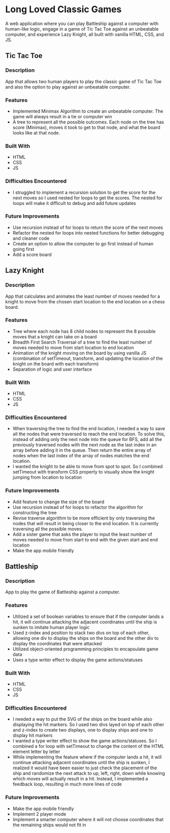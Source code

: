 # Long Loved Classic Games
A web application where you can play Battleship against a computer with human-like logic, engage in a game of Tic Tac Toe against an unbeatable computer, and experience Lazy Knight, all built with vanilla HTML, CSS, and JS.

## Tic Tac Toe

### Description
App that allows two human players to play the classic game of Tic Tac Toe and also the option to play against an unbeatable computer.

### Features

* Implemented Minimax Algorithm to create an unbeatable computer. The game will always result in a tie or computer win
* A tree to represent all the possible outcomes. Each node on the tree has score (Minimax), moves it took to get to that node, and what the board looks like at that node.

### Built With

* HTML
* CSS
* JS

### Difficulties Encountered

* I struggled to implement a recursion solution to get the score for the next moves so I used nested for loops to get the scores. The nested for loops will make it difficult to debug and add future updates

### Future Improvements

* Use recursion instead of for loops to return the score of the next moves
* Refactor the nested for loops into nested functions for better debugging and cleaner code
* Create an option to allow the computer to go first instead of human going first
* Add a score board

## Lazy Knight

### Description
App that calculates and animates the least number of moves needed for a knight to move from the chosen start location to the end location on a chess board.

### Features

* Tree where each node has 8 child nodes to represent the 8 possible moves that a knight can take on a board
* Breadth First Search Traversal of a tree to find the least number of moves needed to move from start location to end location
* Animation of the knight moving on the board by using vanilla JS (combination of setTimeout, transform, and updating the location of the knight on the board with each transform)
* Separation of logic and user interface

### Built With
* HTML
* CSS
* JS

### Difficulties Encountered

* When traversing the tree to find the end location, I needed a way to save all the nodes that were traversed to reach the end location. To solve this, instead of adding only the next node into the queue for BFS, add all the previously traversed nodes with the next node as the last index in an array before adding it in the queue. Then return the entire array of nodes when the last index of the array of nodes matches the end location.
* I wanted the knight to be able to move from spot to spot. So I combined setTimeout with transform CSS property to visually show the knight jumping from location to location

### Future Improvements

* Add feature to change the size of the board
* Use recursion instead of for loops to refactor the algorithm for constructing the tree
* Revise traverse algorithm to be more efficient by only traversing the nodes that will result in being closer to the end location. It is currently traversing all the possible moves.
* Add a sister game that asks the player to input the least number of moves needed to move from start to end with the given start and end location
* Make the app mobile friendly

## Battleship

### Description
App to play the game of Battleship against a computer.

### Features

* Utilized a set of boolean variables to ensure that if the computer lands a hit, it will continue attacking the adjacent coordinates until the ship is sunken to imitate human player logic
* Used z-index and position to stack two divs on top of each other, allowing one div to display the ships on the board and the other div to display the coordinates that were attacked
* Utilized object-oriented programming principles to encapsulate game data
* Uses a type writer effect to display the game actions/statuses

### Built With
* HTML
* CSS
* JS

### Difficulties Encountered

* I needed a way to put the SVG of the ships on the board while also displaying the hit markers. So I used two divs layed on top of each other and z-index to create two displays, one to display ships and one to display hit markers
* I wanted a type writer effect to show the game actions/statuses. So I combined a for loop with setTimeout to change the content of the HTML element letter by letter
* While implementing the feature where if the computer lands a hit, it will continue attacking adjacent coordinates until the ship is sunken, I realized it would have been easier to just check the placement of the ship and randomize the next attack to up, left, right, down while knowing which moves will actually result in a hit. Instead, I implemented a feedback loop, resulting in much more lines of code

### Future Improvements

* Make the app mobile friendly
* Implement 2 player mode
* Implement a smarter computer where it will not choose coordinates that the remaining ships would not fit in
